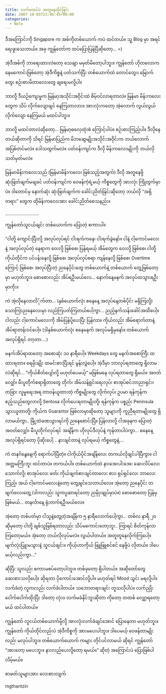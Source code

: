 ```yaml
---
title: လက်မထပ်ပဲ အတူနေထိုင်ခြင်း
date: 2007-10-05T23:46:45+00:00
categories:
  - Note
---
```

ဒီအကြောင်းကို Singapore က အစ်ကိုတစ်ယောက် ကပဲ ထင်တယ်။ သူ့ Blog မှာ အရင် ရေးဖူးသေးတယ်။ အခု ကျွန်တော်က ထပ်ပြောပြန်ပြီဆိုတော့… =)

အဲ့ဒီအစ်ကို ဘာရေးထားလဲတော့ သေချာ မမှတ်မိတော့ပါဘူး။ ကျွန်တော် ဟိုတလောက နေမကောင်းဖြစ်တော့ အဲ့ဒီကိစ္စနဲ့ ပတ်သက်ပြီး တစ်ယောက်ထဲ တောင်တွေး၊ မြောက်တွေး စဉ်းစားမိတာလေးတွေ ချရေးမလို့ပါ။

ဘာလို့ ဒီယဉ်ကျေးမှုက မြန်မာ့အသိုင်းအဝိုင်းထဲ စိမ့်ဝင်လာရတာလဲ။ မြန်မာ မိန်းကလေးတွေက သိပ် လိုက်လျောချင် နေကြတာလား။ အားလုံးကတော့ အဲ့လောက် လွယ်လွယ်လိုက်လျော နေကြမယ် မထင်ပါဘူး။

ဘာလို့ မထင်တာလဲဆိုတော့… မြန်မာ့ဓလေ့ထုံးစံ ကြောင့်ပါပဲ။ စဉ်းစားကြည့်ပါ။ ဒီလိုနေတယ်ဆိုတာကို သိရင် မြန်မာပြည်က မိဘဆွေမျိုးအသိုင်းအဝိုင်းက ဘယ်လောက် အပြစ်တင်မလဲ။ ဒေါသထွက်မလဲ။ ပတ်ဝန်းကျင်က ဒီလို မိန်းကလေးမျိုးကို ဘယ်လို သတ်မှတ်မလဲ။

မြန်မာမိန်းကလေးသည် (မြန်မာမိန်းကလေး ဖြစ်သည့်အတွက်) ဒီလို အတူနေဖို့ ဆုံးဖြတ်ချက်မချခင် ပတ်ဝန်းကျင်က ဝေဖန်ကဲ့ရဲ့မယ့် ကိစ္စတွေကို အားလုံး ကြိုတွက်မှာပဲ။ ဒါတောင်မှ နောက်ဆုံး ဆုံးဖြတ်ချက်က ခေါင်းညိတ်ခြင်းဆိုတော့ ဘယ်လို “အရှိတရား” တွေက ထိုမိန်းကလေးအား ခေါင်းညိတ်စေသနည်း။
  
………………………
  
ကျွန်တော်သူငယ်ချင်း တစ်ယောက်က ပြောတဲ့ စကားပါ။

“ငါတို့ ကျောင်းပြီးလို့ အလုပ်လုပ်ရင် ငါးရက်ကနေ၊ ငါးရက်ခွဲနော်။ ငါနဲ့ ငါ့ကောင်မလေးနဲ့ အလုပ်လုပ်တဲ့ နေရာက ဝေးလို့ ဖြစ်စေ၊ ပြန်ရမယ့် အိမ်တွေက ဝေးလို့ ဖြစ်စေ၊ ငါတို့ကိုယ်တိုင်က ပင်ပန်းနေလို့ ဖြစ်စေ၊ အလုပ်လုပ်စရာ ကျန်နေလို့ ဖြစ်စေ၊ Overtime ကြောင့် ဖြစ်စေ၊ အလုပ်ပြီးတဲ့ ညနေပိုင်းတွေ တစ်ယောက်နဲ့ တစ်ယောက် တွေ့ဖြစ်တော့မှာ မဟုတ်ဘူး။ စောစောလည်း အိပ်ရဦးမယ်လေ… နောက်နေ့မနက် အလုပ်ထသွားရဦးမှာကိုး။

ကဲ အဲ့လိုနေလာလိ်ုက်တာ… (နှစ်ယောက်လုံး စနေနေ့ အလုပ်နေ့တစ်ပိုင်း မရှိကြလို့) သောကြာညနေလေးမှာ လည်ကြပတ်ကြတယ်ပေါ့ကွာ… ညည့်နက်သန်းခေါင်အထိပေါ့။ ငါလည်း ငါ့ကောင်မလေးကို အိမ်ပြန်ပို့ပေးပြီး ပြန်လာ။ ကိုယ်လည်း အိမ်ရောက်တာနဲ့ အိပ်ရာတန်းဝင်ပေါ့။ (ဒါနှစ်ယောက်လုံး စနေမနက် အလုပ်မရှိမှနော်။ တစ်ယောက် အလုပ်ရှိရင် တာ့တာ….)

မနက်အိပ်ရာထတော့ အစောဆုံး ၁၀ နာရီပေါ့။ Weekdays တွေ မနက်အစောကြီး ထထားရတာ။ ရေမိုးချိုး ထမင်းစားပြီးရင် မွန်းလွှဲပေါ့။ အဲ့ဒီမှာ ဘာလုပ်ရတာတွေ ရှိလာမလဲဆိုရင်… “ကိုယ်စိတ်ပျော်လို့ မဟုတ်ပေမယ့်” မဖြစ်မနေ လုပ်ရတာတွေ ရှိမယ်။ အဝတ်လျှော်၊ မီးပူတိုက်စရာရှိတာတွေ တိုက်၊ အိမ်သန့်ရှင်းရေးလုပ်၊ စာအုပ်စင်ဘာညာရှင်း၊ တခြား လူမှုရေးအရ တာဝန်ယူထားတဲ့ ကိစ္စမျိုးတွေ လိုက်လုပ်၊ ဥပမာ ရန်ကုန်က ဧည့်သည်တွေလာလို့ Sentosa လိုက်ပေးရတာမျိုးတို့၊ ရန်ကုန်က ပစ္စည်း Peninsula သွားယူတာတို့၊ ကိုယ်က Guarantor ဖြစ်လာမှာဆိုတော့ သူများကို ကူညီရတာမျိုးတွေ ရှိလာမယ်ကွာ.. မြို့ထဲခဏသွားရင်ကို ညနေစောင်းပြီ။ ပြန်လာလို့ ငါအခုနက ပြောတဲ့ အဝတ်လျှော်၊ မီးပူတိုက်လုပ်ရင် အချိန်က ဟိုလုပ်ဒီလုပ်နဲ့ ကုန်တာပါပဲကွာ… စနေနေ့ အလုပ်ရှိရင်တော့ ပိုဆိုးပေါ့… နားချင်တာနဲ့ လုပ်ရမယ့် ကိစ္စတွေနဲ့….

ကဲ တနင်္ဂနွေနေ့ကို ရောက်ပါပြီတဲ့။ ငါကိုယ်ပိုင်အချိန်လေး တကယ်လိုချင်ပါပြီကွာ။ ငါ အတ္တမကြီးဘူး ထင်တာပဲ။ တကယ်ပါ။ တစ်ယောက်ထဲ နားအေးပါးအေး ဆေးလိပ်လေး သောက်လို့၊ စာအုပ်လေး ဖတ်၊ ကိုယ်ချက်စားချင်တာလေး စား၊ ရုပ်ရှင်လေး ဘာလေး ကြည့်၊ အယ် ငါ့ကောင်မလေးနဲ့တော့ တွေ့ချင်သေးတယ်လေ။ အဲ့တော့ ညနေပိုင်း တဖျက်လေးတွေ့ (ဒါကလည်း သူကပူဆာရင်တော့ ညမိုုးချုပ်မှာပဲ။) စောစောတော့ ပြန်မှ ဖြစ်မယ်… တနင်္လာနေ့ ရုံးတက်ရဦးမယ်လေ။

အဲ့တော့ တစ်ပတ်မှာ ငါသူနဲ့တွေ့တဲ့အချိန်က ၅ နာရီလောက်ပေါ့ကွာ… တစ်လ နာရီ ၂၀ ဆိုမှတော့ ငါတို့ ချစ်သူဖြစ်ရတာလည်း သိပ်မကောင်းတော့ဘူး.. ကြာရင် စိတ်ကုန်လာကြတော့မယ်။ အဲ့တော့ ဘယ်လိုလုပ်မလဲ။ လွယ်ပါတယ်။ အတူတူနေလိုက်ကြပေါ့။ မျက်လုံးပြူးမသွားနဲ့ သူငယ်ချင်း။ ကိုယ့်ဟာကိုယ် ဖြူဖြူစင်စင် နေဖို့ပဲ လိုတယ်။ ဒါပေမယ့်လည်းကွာ…”

ဆိုပြီး သူလည်း စကားမစပ်တော့ပါဘူး။ တစ်ခုတော့ ရှိပါတယ်။ အဆိုတော်တွေ ဆေးစားသလိုပေါ့။ ဆိုရတာ ပိုကောင်းအောင်လို့ပါ။ မဟုတ်ရင် Mood သွင်း မရလို့ပါ။ လက်ခံတဲ့ လူကလည်း လက်ခံပါတယ်။ သဘောတရားချင်း တူသလိုပါပဲ။ လက်ညှိုး ငေါက်ငေါက်ထိုးပြီး ဒါတော့ လုံးဝ လက်မခံနိုင်ဘူးဆိုတာ ကိုတော့ တထစ် လျှော့ရတော့မယ် ထင်ပါတယ်။

ကျွန်တော် လူငယ်တစ်ယောက်မို့လို့ အားလုံးလက်ခံချင်အောင် ပြောနေတာ မဟုတ်ဘူး။ ကျွန်တော် ကိုယ်တိုင်လည်းပဲ အဲ့ဒီကိစ္စကို အားမပေးပါဘူး။ ဒါပေမယ့် ဝေဖန်တာမျိုးလည်း မလုပ်ပါဘူး။ တစ်ယောက်ယောက် ကများ တိုင်ပင်လာမယ် ဆိုရင် ကျွန်တော် “အားတော့ မပေးဘူး။ နားလည်ပေးလို့တော့ ရမယ်။” ဆိုတဲ့ အကြောင်းပဲ ပြောဖြစ်ပါလိမ့်မယ်။

စာဖတ်သူများအား လေးစားလျက်
  
mgthantzin